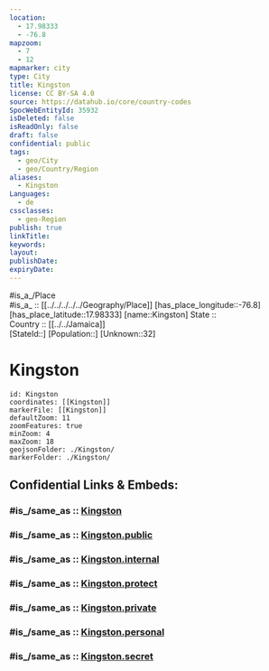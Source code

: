 ```yaml
---
location:
  - 17.98333
  - -76.8
mapzoom:
  - 7
  - 12
mapmarker: city
type: City
title: Kingston
license: CC BY-SA 4.0
source: https://datahub.io/core/country-codes
SpocWebEntityId: 35932
isDeleted: false
isReadOnly: false
draft: false
confidential: public
tags:
  - geo/City
  - geo/Country/Region
aliases:
  - Kingston
Languages:
  - de
cssclasses:
  - geo-Region
publish: true
linkTitle:
keywords:
layout:
publishDate:
expiryDate:
---
```

#is_a_/Place  
#is_a_ :: [[../../../../../Geography/Place]] 
[has_place_longitude::-76.8] 
[has_place_latitude::17.98333] 
[name::Kingston] 
State ::  
Country :: [[../../Jamaica]]  
[StateId::] 
[Population::] 
[Unknown::32] 

# Kingston

```leaflet
id: Kingston
coordinates: [[Kingston]] 
markerFile: [[Kingston]] 
defaultZoom: 11 
zoomFeatures: true 
minZoom: 4 
maxZoom: 18
geojsonFolder: ./Kingston/
markerFolder: ./Kingston/
```


## Confidential Links & Embeds: 

### #is_/same_as :: [Kingston](/_Standards/Earth/Continent/America~Caribbean/Jamaica/Parishes~Jamaica/Kingston.md) 

### #is_/same_as :: [Kingston.public](/_public/Earth/Continent/America~Caribbean/Jamaica/Parishes~Jamaica/Kingston.public.md) 

### #is_/same_as :: [Kingston.internal](/_internal/Earth/Continent/America~Caribbean/Jamaica/Parishes~Jamaica/Kingston.internal.md) 

### #is_/same_as :: [Kingston.protect](/_protect/Earth/Continent/America~Caribbean/Jamaica/Parishes~Jamaica/Kingston.protect.md) 

### #is_/same_as :: [Kingston.private](/_private/Earth/Continent/America~Caribbean/Jamaica/Parishes~Jamaica/Kingston.private.md) 

### #is_/same_as :: [Kingston.personal](/_personal/Earth/Continent/America~Caribbean/Jamaica/Parishes~Jamaica/Kingston.personal.md) 

### #is_/same_as :: [Kingston.secret](/_secret/Earth/Continent/America~Caribbean/Jamaica/Parishes~Jamaica/Kingston.secret.md)

